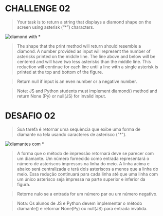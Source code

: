 # CHALLENGE 02

> Your task is to return a string that displays a diamond shape on the screen using asterisk (“*”) characters.

![diamond with *](https://res.cloudinary.com/practicaldev/image/fetch/s--tTGuQp_Z--/c_limit%2Cf_auto%2Cfl_progressive%2Cq_auto%2Cw_880/https://d1jfzjx68gj8xs.cloudfront.net/items/183I1R0r1D0I1E1a2q0v/Image%25202019-06-25%2520at%25202.13.42%2520PM.png%3FX-CloudApp-Visitor-Id%3D3416980)

> The shape that the print method will return should resemble a diamond. A number provided as input will represent the number of asterisks printed on the middle line. The line above and below will be centered and will have two less asterisks than the middle line. This reduction will continue for each line until a line with a single asterisk is printed at the top and bottom of the figure.

> Return null if input is an even number or a negative number.

> Note: JS and Python students must implement diamond() method and return None (Py) or null(JS) for invalid input.


# DESAFIO 02

> Sua tarefa é retornar uma sequência que exibe uma forma de diamante na tela usando caracteres de asterisco ("*").

![diamantes com *](https://res.cloudinary.com/practicaldev/image/fetch/s--tTGuQp_Z--/c_limit%2Cf_auto%2Cfl_progressive%2Cq_auto%2Cw_880/https://d1jfzjx68gj8xs.cloudfront.net/items/183I1R0r1D0I1E1a2q0v/Image%25202019-06-25%2520at%25202.13.42%2520PM.png%3FX-CloudApp-Visitor-Id%3D3416980)

> A forma que o método de impressão retornará deve se parecer com um diamante. Um número fornecido como entrada representará o número de asteriscos impressos na linha do meio. A linha acima e abaixo será centralizada e terá dois asteriscos a menos que a linha do meio. Essa redução continuará para cada linha até que uma linha com um único asterisco seja impressa na parte superior e inferior da figura.

> Retorne nulo se a entrada for um número par ou um número negativo.

> Nota: Os alunos de JS e Python devem implementar o método diamante() e retornar None(Py) ou null(JS) para entrada inválida.